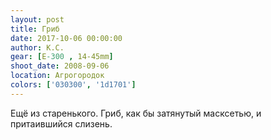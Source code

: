 ```yaml
---
layout: post
title: Гриб
date: 2017-10-06 00:00:00
author: К.С.
gear: [E-300 , 14-45mm]
shoot_date: 2008-09-06
location: Агрогородок
colors: ['030300', '1d1701']
---
```

Ещё из старенького. Гриб, как бы затянутый масксетью, и притаившийся слизень.
